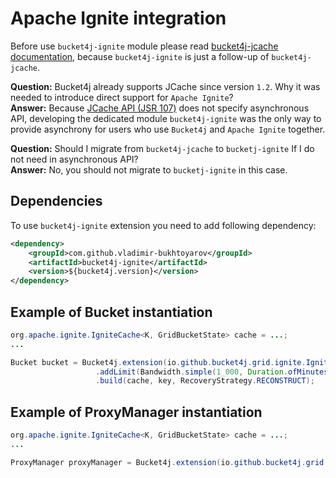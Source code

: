 # Apache Ignite integration
Before use ```bucket4j-ignite``` module please read [bucket4j-jcache documentation](jcache-usage.md),
because ```bucket4j-ignite``` is just a follow-up of ```bucket4j-jcache```.

**Question:** Bucket4j already supports JCache since version ```1.2```. Why it was needed to introduce direct support for ```Apache Ignite```?  
**Answer:** Because [JCache API (JSR 107)](https://www.jcp.org/en/jsr/detail?id=107) does not specify asynchronous API,
developing the dedicated module ```bucket4j-ignite``` was the only way to provide asynchrony for users who use ```Bucket4j``` and ```Apache Ignite``` together.

**Question:** Should I migrate from ```bucket4j-jcache``` to ```bucketj-ignite``` If I do not need in asynchronous API?  
**Answer:** No, you should not migrate to ```bucketj-ignite``` in this case.

## Dependencies
To use ```bucket4j-ignite``` extension you need to add following dependency:
```xml
<dependency>
    <groupId>com.github.vladimir-bukhtoyarov</groupId>
    <artifactId>bucket4j-ignite</artifactId>
    <version>${bucket4j.version}</version>
</dependency>
```

## Example of Bucket instantiation
```java
org.apache.ignite.IgniteCache<K, GridBucketState> cache = ...;
...

Bucket bucket = Bucket4j.extension(io.github.bucket4j.grid.ignite.Ignite.class).builder()
                   .addLimit(Bandwidth.simple(1_000, Duration.ofMinutes(1)))
                   .build(cache, key, RecoveryStrategy.RECONSTRUCT);
```

## Example of ProxyManager instantiation
```java
org.apache.ignite.IgniteCache<K, GridBucketState> cache = ...;
...

ProxyManager proxyManager = Bucket4j.extension(io.github.bucket4j.grid.ignite.Ignite.class).proxyManagerForCache(cache);
```
